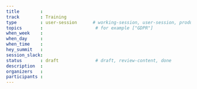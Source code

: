 ```yaml
---
title        :
track        : Training
type         : user-session      # working-session, user-session, product-session
topics       :                    # for example ["GDPR"]
when_week    :
when_day     :
when_time    :
hey_summit   :
session_slack:
status       : draft              # draft, review-content, done
description  :
organizers   :
participants :
---
```



<!--(add intro)

## WHY

(...)

## What

(...)

## Outcomes

(...)

## References

(...)


## Previous-->
